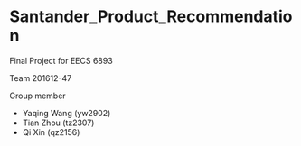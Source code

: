 # Santander_Product_Recommendation
Final Project for EECS 6893

Team 201612-47

Group member
* Yaqing Wang (yw2902)
* Tian Zhou (tz2307)
* Qi Xin (qz2156)

